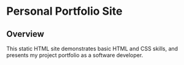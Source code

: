 # Personal Portfolio Site

## Overview

This static HTML site demonstrates basic HTML and CSS skills, and presents my project portfolio as a software developer.
